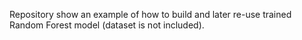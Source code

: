 Repository show an example of how to build and later re-use trained Random Forest model (dataset is not included).